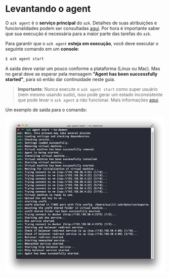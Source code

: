 # Levantando o agent 

O `azk agent` é o **serviço principal** do `azk`. Detalhes de suas atribuições e funcionalidades podem ser consultadas [aqui](../agent/README.md). Por hora é importante saber que sua execução é necessária para a maior parte das tarefas do `azk`.

Para garantir que o `azk agent` **esteja em execução**, você deve executar o seguinte comando em um **console**:

```bash
$ azk agent start
```

A saída deve variar um pouco conforme a plataforma (Linux ou Mac). Mas no geral deve se esperar pela mensagem **"Agent has been successfully started"**, para só então dar continuidade neste guia.

> **Importante**: Nunca execute o `azk agent start` como super usuário (nem mesmo usando sudo), isso pode gerar um estado inconsistente que pode levar o `azk agent` a não funcionar. Mais informações [aqui](../faq/README.md#root-access).

Um exemplo de saída para o comando:

![Figure 1-1](../resources/images/agent_start.png)
